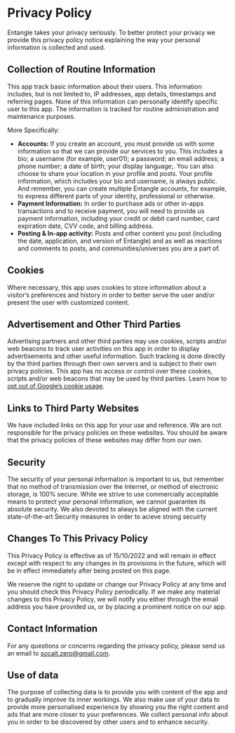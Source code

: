 # Privacy Policy

Entangle takes your privacy seriously. To better protect your privacy we provide this privacy policy notice explaining the way your personal information is collected and used.


## Collection of Routine Information

This app track basic information about their users. This information includes, but is not limited to, IP addresses, app details, timestamps and referring pages. None of this information can personally identify specific user to this app. The information is tracked for routine administration and maintenance purposes.

More Specifically:

- **Accounts:** If you create an account, you must provide us with some information so that we can provide our services to you. This includes a bio; a username (for example, user01); a password; an email address; a phone number; a date of birth; your display language;. You can also choose to share your location in your profile and posts. Your profile information, which includes your bio and username, is always public. And remember, you can create multiple Entangle accounts, for example, to express different parts of your identity, professional or otherwise. 
- **Payment Information:** In order to purchase ads or other in-apps transactions and to receive payment, you will need to provide us payment information, including your credit or debit card number, card expiration date, CVV code, and billing address.
- **Posting & In-app activity:** Posts and other content you post (including the date, application, and version of Entangle) and as well as reactions and comments to posts, and communities/universes you are a part of.

## Cookies

Where necessary, this app uses cookies to store information about a visitor’s preferences and history in order to better serve the user and/or present the user with customized content.


## Advertisement and Other Third Parties

Advertising partners and other third parties may use cookies, scripts and/or web beacons to track user activities on this app in order to display advertisements and other useful information. Such tracking is done directly by the third parties through their own servers and is subject to their own privacy policies. This app has no access or control over these cookies, scripts and/or web beacons that may be used by third parties. Learn how to [opt out of Google’s cookie usage](http://www.google.com/privacy_ads.html).


## Links to Third Party Websites

We have included links on this app for your use and reference. We are not responsible for the privacy policies on these websites. You should be aware that the privacy policies of these websites may differ from our own.


## Security

The security of your personal information is important to us, but remember that no method of transmission over the Internet, or method of electronic storage, is 100% secure. While we strive to use commercially acceptable means to protect your personal information, we cannot guarantee its absolute security. We also devoted to always be aligned with the current state-of-the-art Security measures in order to acieve strong secuirty


## Changes To This Privacy Policy

This Privacy Policy is effective as of 15/10/2022 and will remain in effect except with respect to any changes in its provisions in the future, which will be in effect immediately after being posted on this page.

We reserve the right to update or change our Privacy Policy at any time and you should check this Privacy Policy periodically. If we make any material changes to this Privacy Policy, we will notify you either through the email address you have provided us, or by placing a prominent notice on our app.


## Contact Information

For any questions or concerns regarding the privacy policy, please send us an email to socait.zero@gmail.com.

## Use of data

The purpose of collecting data is to provide you with content of the app and to gradually improve its inner workings. We also make use of your data to provide more personalised experience by showing you the right content and ads that are more closer to your preferences. We collect personal info about you in order to be discovered by other users and to enhance security.



